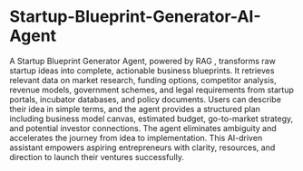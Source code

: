 # Startup-Blueprint-Generator-AI-Agent
 A Startup Blueprint Generator Agent, powered by RAG , transforms raw startup ideas into complete, actionable business blueprints.  It retrieves relevant data on market research, funding options, competitor analysis, revenue models,  government schemes, and legal requirements from startup portals, incubator databases, and policy  documents.
Users can describe their idea in simple terms, and the agent provides a structured plan including business model canvas, estimated budget, go-to-market strategy, and potential investor connections. The agent eliminates ambiguity and accelerates the journey from idea to implementation. This AI-driven assistant empowers aspiring entrepreneurs with clarity, resources, and direction to launch their ventures successfully. 
